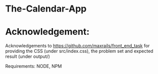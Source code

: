 The-Calendar-App
==================

Acknowledgement:
==================
Acknowledgements to https://github.com/maxrails/front_end_task for providing the CSS (under src/index.css), the problem set and expected result (under output/)


Requirements:
NODE, NPM
